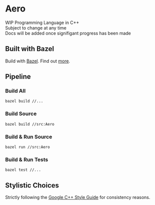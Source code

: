 # Aero

WIP Programming Language in C++ <br>
Subject to change at any time <br>
Docs will be added once signifigant progress has been made

## Built with Bazel
Build with [Bazel](https://github.com/bazelbuild/bazel). Find out [more](https://www.bazel.build/).

## Pipeline
### Build All
```
bazel build //...
```

### Build Source
```
bazel build //src:Aero
```

### Build & Run Source
```
bazel run //src:Aero
```

### Build & Run Tests
```
bazel test //...
```

## Stylistic Choices
Strictly following the [Google C++ Style Guide](https://google.github.io/styleguide/cppguide.html) for consistency reasons.
